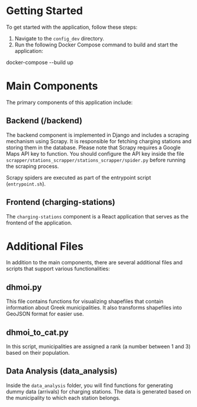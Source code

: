 # Getting Started

To get started with the application, follow these steps:

1. Navigate to the `config_dev` directory.
2. Run the following Docker Compose command to build and start the application:

docker-compose --build up


# Main Components

The primary components of this application include:

## Backend (/backend)

The backend component is implemented in Django and includes a scraping mechanism using Scrapy. It is responsible for fetching charging stations and storing them in the database. Please note that Scrapy requires a Google Maps API key to function. You should configure the API key inside the file `scrapper/stations_scrapper/stations_scrapper/spider.py` before running the scraping process.

Scrapy spiders are executed as part of the entrypoint script (`entrypoint.sh`).

## Frontend (charging-stations)

The `charging-stations` component is a React application that serves as the frontend of the application.

# Additional Files

In addition to the main components, there are several additional files and scripts that support various functionalities:

## dhmoi.py

This file contains functions for visualizing shapefiles that contain information about Greek municipalities. It also transforms shapefiles into GeoJSON format for easier use.

## dhmoi_to_cat.py

In this script, municipalities are assigned a rank (a number between 1 and 3) based on their population.

## Data Analysis (data_analysis)

Inside the `data_analysis` folder, you will find functions for generating dummy data (arrivals) for charging stations. The data is generated based on the municipality to which each station belongs.

